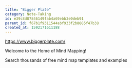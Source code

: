 ```yaml
---
title: "Bigger Plate"
category: Note-Taking
id: e39c8d87846149fab4a69ebb3e0deb91
parent_id: f67b1f9311544abf933f2b8885f47b38
created_at: 1592171611188
---
```


https://www.biggerplate.com/

Welcome to the Home of Mind Mapping!

Search thousands of free mind map templates and examples
                